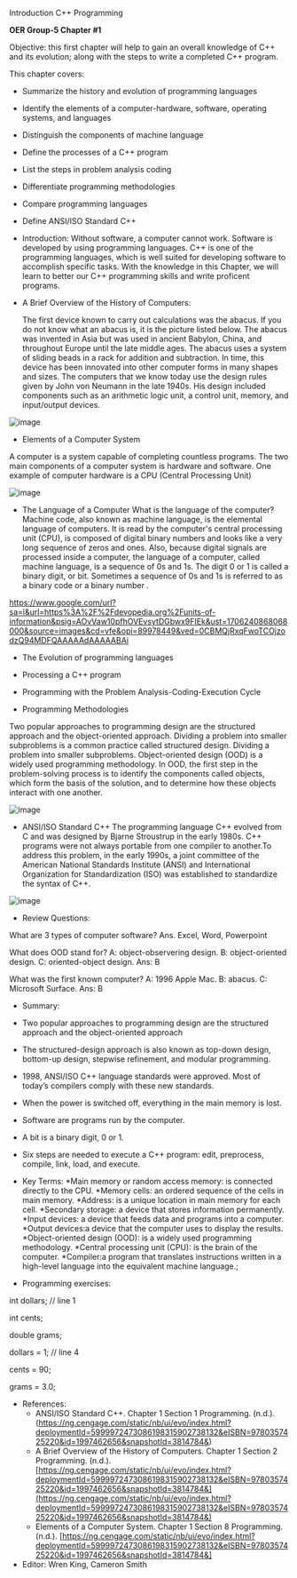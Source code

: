 Introduction C++ Programming 

**OER Group-5 Chapter #1**

Objective: this first chapter will help to gain an overall knowledge of C++ and its evolution; along with the steps to write a completed C++ program.

This chapter covers:
* Summarize the history and evolution of programming languages
* Identify the elements of a computer-hardware, software, operating systems, and languages
* Distinguish the components of machine language
* Define the processes of a C++ program
* List the steps in problem analysis coding
* Differentiate programming methodologies
* Compare programming languages
* Define ANSI/ISO Standard C++

* Introduction: Without software, a computer cannot work. Software is developed by using programming languages. C++ is one of the programming languages, which is well suited for developing software to accomplish specific tasks. With the knowledge in this Chapter, we will learn to better our C++ programming skills and write proficent programs. 
  

* A Brief Overview of the History of Computers:

  The first device known to carry out calculations was the abacus. If you do not know what an abacus is, it is the picture listed below. The abacus was invented in Asia but was used in ancient Babylon, China, and throughout Europe until the late middle ages. The abacus uses a system of sliding beads in a rack for addition and subtraction. In time, this device has been innovated into other computer forms in many shapes and sizes. The computers that we know today use the design rules given by John von Neumann in the late 1940s. His design included components such as an arithmetic logic unit, a control unit, memory, and input/output devices.

![image](https://github.com/cis-famu/oer-assignment-group-5-1/assets/98242052/1d173808-0735-42cb-9c57-f104c1283faf)


  * Elements of a Computer System

  A computer is a system capable of completing countless programs. The two main components of a computer system is hardware and software. One example of computer hardware is a CPU (Central Processing Unit)

![image](https://github.com/cis-famu/oer-assignment-group-5-1/assets/98242052/e7a28f0f-02b8-438c-a1df-4112fce45755)

  * The Language of a Computer
  What is the language of the computer? Machine code, also known as machine language, is the elemental language of computers. It is read by the computer's central processing unit (CPU), is composed of digital binary numbers and looks like a very long sequence of zeros and ones. Also, because digital signals are processed inside a computer, the language of a computer, called machine language, is a sequence of 0s and 1s. The digit 0 or 1 is called a binary digit, or bit. Sometimes a sequence of 0s and 1s is referred to as a binary code or a binary number .

https://www.google.com/url?sa=i&url=https%3A%2F%2Fdevopedia.org%2Funits-of-information&psig=AOvVaw10pfhOVEvsytDGbwx9FIEk&ust=1706240868068000&source=images&cd=vfe&opi=89978449&ved=0CBMQjRxqFwoTCOjzodzQ94MDFQAAAAAdAAAAABAi

  * The Evolution of programming languages

    

  * Processing a C++ program



  * Programming with the Problem Analysis-Coding-Execution Cycle



  * Programming Methodologies
    
Two popular approaches to programming design are the structured approach and the object-oriented approach. Dividing a problem into smaller subproblems is a common practice called structured design. Dividing a problem into smaller subproblems. Object-oriented design (OOD) is a widely used programming methodology. In OOD, the first step in the problem-solving process is to identify the components called objects, which form the basis of the solution, and to determine how these objects interact with one another.

![image](https://github.com/cis-famu/oer-assignment-group-5-1/assets/98242052/86fff326-1e96-4d9f-9640-23ef455e2120)



  * ANSI/ISO Standard C++
The programming language C++ evolved from C and was designed by Bjarne Stroustrup in the early 1980s. C++ programs were not always portable from one compiler to another.To address this problem, in the early 1990s, a joint committee of the American National Standards Institute (ANSI) and International Organization for Standardization (ISO) was established to standardize the syntax of C++.

![image](https://github.com/cis-famu/oer-assignment-group-5-1/assets/98242052/dfe37315-5e56-4304-9b53-385953706751)



* Review Questions:

What are 3 types of computer software? Ans. Excel, Word, Powerpoint

What does OOD stand for? A: object-observering design. B: object-oriented design. C: oriented-object design. Ans: B

What was the first known computer? A: 1996 Apple Mac. B: abacus. C: Microsoft Surface. Ans: B


* Summary:
 * Two popular approaches to programming design are the structured approach and the object-oriented approach
 * The structured-design approach is also known as top-down design, bottom-up design, stepwise refinement, and modular programming.
 * 1998, ANSI/ISO C++ language standards were approved. Most of today’s compilers comply with these new standards.
 * When the power is switched off, everything in the main memory is lost.
 * Software are programs run by the computer.
 * A bit is a binary digit, 0 or 1.
 * Six steps are needed to execute a C++ program: edit, preprocess, compile, link, load, and execute.

   
* Key Terms:
  *Main memory or random access memory: is connected directly to the CPU.
  *Memory cells: an ordered sequence of the cells in main memory.
  *Address: is a unique location in main memory for each cell.
  *Secondary storage: a device that stores information permanently.
  *Input devices: a device that feeds data and programs into a computer.
  *Output devices:a device that the computer uses to display the results.
  *Object-oriented design (OOD): is a widely used programming methodology.
  *Central processing unit (CPU): is the brain of the computer.
  *Compiler:a program that translates instructions written in a high-level language into the equivalent     machine language.;



* Programming exercises:
  
int dollars; // line 1

int cents; 

double grams; 

dollars = 1; // line 4 

cents = 90; 

grams = 3.0;


* References:
  * ANSI/ISO Standard C++. Chapter 1 Section 1 Programming. (n.d.). (https://ng.cengage.com/static/nb/ui/evo/index.html?deploymentId=5999972473086198315902738132&eISBN=9780357425220&id=1997462656&snapshotId=3814784&)
  * A Brief Overview of the History of Computers. Chapter 1 Section 2 Programming. (n.d.). [https://ng.cengage.com/static/nb/ui/evo/index.html?deploymentId=5999972473086198315902738132&eISBN=9780357425220&id=1997462656&snapshotId=3814784&](https://ng.cengage.com/static/nb/ui/evo/index.html?deploymentId=5999972473086198315902738132&eISBN=9780357425220&id=1997462656&snapshotId=3814784&)
  * Elements of a Computer System. Chapter 1 Section 8 Programming. (n.d.). [https://ng.cengage.com/static/nb/ui/evo/index.html?deploymentId=5999972473086198315902738132&eISBN=9780357425220&id=1997462656&snapshotId=3814784&]
* Editor:
  Wren King, Cameron Smith



